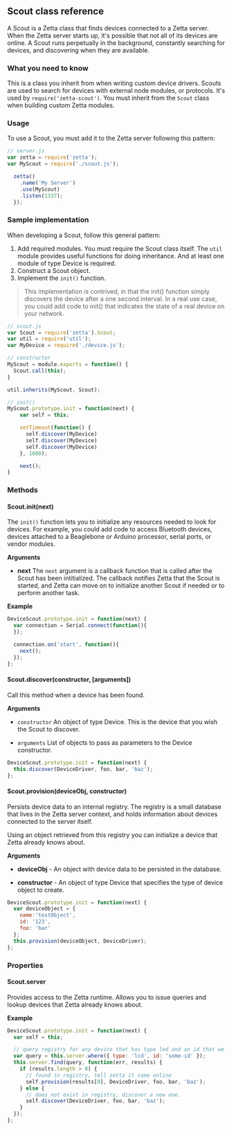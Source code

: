## Scout class reference

A Scout is a Zetta class that finds devices connected to a Zetta server. When the Zetta server starts up, it's possible that not all of its devices are online. A Scout runs perpetually in the background, constantly searching for devices, and discovering when they are available. 

### What you need to know

This is a class you inherit from when writing custom device drivers. Scouts are used to search for devices with external node modules, or protocols.
It's used by `require('zetta-scout')`. You must inherit from the `Scout` class when building custom Zetta modules.

### Usage

To use a Scout, you must add it to the Zetta server following this pattern:

```javascript
// server.js
var zetta = require('zetta');
var MyScout = require('./scout.js');

  zetta()
    .name('My Server')
    .use(MyScout)
    .listen(1337);
  });
```


### Sample implementation

When developing a Scout, follow this general pattern:

1. Add required modules. You must require the Scout class itself. The `util` module provides useful functions for doing inheritance. And at least one module of type Device is required. 
2. Construct a Scout object.
3. Implement the `init()` function. 

>This implementation is contrived, in that the init() function simply discovers the device after a one second interval. In a real use case, you could add code to init() that indicates the state of a real device on your network. 

```javascript
// scout.js
var Scout = require('zetta').Scout;
var util = require('util');
var MyDevice = require('./device.js');

// constructor
MyScout = module.exports = function() {
  Scout.call(this);
}

util.inherits(MyScout, Scout);

// init()
MyScout.prototype.init = function(next) {
    var self = this;

    setTimeout(function() {
      self.discover(MyDevice)
      self.discover(MyDevice)
      self.discover(MyDevice)
    }, 1000);

    next();
}
```

### Methods

#### Scout.init(next)

The `init()` function lets you to initialize any resources needed to look for devices. For example, you could add code to access Bluetooth devices, devices attached to a Beaglebone or Arduino processor, serial ports, or vendor modules. 

**Arguments**

* **next** The `next` argument is a callback function that is called after the Scout has been intitialized. The callback notifies Zetta that the Scout is started, and Zetta can move on to initialize another Scout if needed or to perform another task. 

**Example**

```js
DeviceScout.prototype.init = function(next) {
  var connection = Serial.connect(function(){
  });

  connection.on('start', function(){
    next();
  });
};

```

#### Scout.discover(constructor, [arguments])

Call this method when a device has been found. 

**Arguments**

* `constructor` An object of type Device. This is the device that you wish the Scout to discover. 

* `arguments` List of objects to pass as parameters to the Device constructor. 


```js
DeviceScout.prototype.init = function(next) {
  this.discover(DeviceDriver, foo, bar, 'baz');
};
```



#### Scout.provision(deviceObj, constructor)

Persists device data to an internal registry. The registry is a small database that lives in the Zetta server context, and holds information about devices connected to the server itself.

Using an object retrieved from this registry you can initialize a device that Zetta already knows about. 

**Arguments**

* **deviceObj** - An object with device data to be persisted in the database.

* **constructor** - An object of type Device that specifies the type of device object to create. 


```js
DeviceScout.prototype.init = function(next) {
  var deviceObject = {
    name:'testObject',
    id: '123',
    foo: 'bar'
  };
  this.provision(deviceObject, DeviceDriver);
};
```

### Properties

#### Scout.server

Provides access to the Zetta runtime. Allows you to issue queries and lookup devices that Zetta already knows about.

**Example**

```js
DeviceScout.prototype.init = function(next) {
  var self = this;

  // query registry for any device that has type led and an id that we know of.
  var query = this.server.where({ type: 'lcd', id: 'some-id' });
  this.server.find(query, function(err, results) {
    if (results.length > 0) {
      // found in registry, tell zetta it came online
      self.provision(results[0], DeviceDriver, foo, bar, 'baz');
    } else {
      // does not exist in registry, discover a new one.
      self.discover(DeviceDriver, foo, bar, 'baz');
    }
  });
};

```